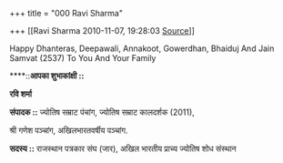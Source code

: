 +++
title = "000 Ravi Sharma"

+++
[[Ravi Sharma	2010-11-07, 19:28:03 [Source](https://groups.google.com/g/bvparishat/c/Tj37i9a2wT0)]]



Happy Dhanteras, Deepawali, Annakoot, Gowerdhan, Bhaiduj And Jain Samvat (2537) To You And Your Family  


****::**आपका शुभाकांक्षी ::**

  

**रवि शर्मा**

**संपादक ::** ज्योतिष सम्राट पंचांग, ज्योतिष सम्राट कालदर्शक (2011),

श्री गणेश पञ्चांग, अखिलभारतवर्षीय पञ्चांग.

**सदस्य ::** राजस्थान पत्रकार संघ (जार), अखिल भारतीय प्राच्य ज्योतिष शोध संस्थान

  

  


